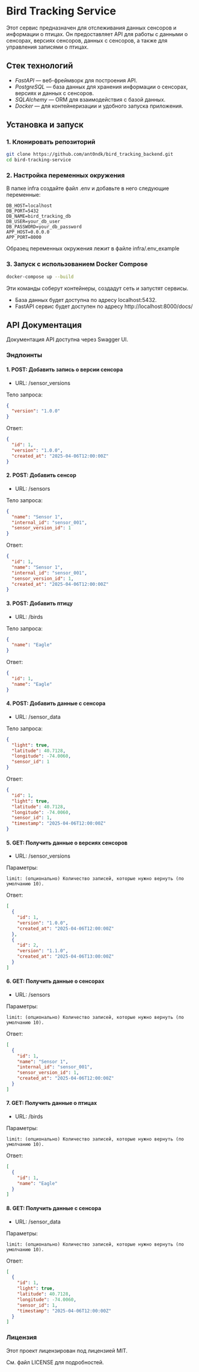 # Bird Tracking Service

Этот сервис предназначен для отслеживания данных сенсоров и информации о птицах. Он предоставляет API для работы с данными о сенсорах, версиях сенсоров, данных с сенсоров, а также для управления записями о птицах.

## Стек технологий

- *FastAPI* — веб-фреймворк для построения API.
- *PostgreSQL* — база данных для хранения информации о сенсорах, версиях и данных с сенсоров.
- *SQLAlchemy* — ORM для взаимодействия с базой данных.
- *Docker* — для контейнеризации и удобного запуска приложения.
  
## Установка и запуск

### 1. Клонировать репозиторий

```bash
git clone https://github.com/ant0ndk/bird_tracking_backend.git
cd bird-tracking-service
```

### 2. Настройка переменных окружения
В папке infra создайте файл .env и добавьте в него следующие переменные:
```
DB_HOST=localhost
DB_PORT=5432
DB_NAME=bird_tracking_db
DB_USER=your_db_user
DB_PASSWORD=your_db_password
APP_HOST=0.0.0.0
APP_PORT=8000
```
Образец переменных окружения лежит в файле infra/.env_example

### 3. Запуск с использованием Docker Compose
```bash
docker-compose up --build
```
Эти команды соберут контейнеры, создадут сеть и запустят сервисы.
- База данных будет доступна по адресу localhost:5432.
- FastAPI сервис будет доступен по адресу http://localhost:8000/docs/



## API Документация
Документация API доступна через Swagger UI.

### Эндпоинты

#### 1. POST: Добавить запись о версии сенсора
* URL: /sensor_versions

Тело запроса:
```json
{
  "version": "1.0.0"
}
```

Ответ:
```json
{
  "id": 1,
  "version": "1.0.0",
  "created_at": "2025-04-06T12:00:00Z"
}
```

#### 2. POST: Добавить сенсор
* URL: /sensors

Тело запроса:

```json
{
  "name": "Sensor 1",
  "internal_id": "sensor_001",
  "sensor_version_id": 1
}
```

Ответ:
```json
{
  "id": 1,
  "name": "Sensor 1",
  "internal_id": "sensor_001",
  "sensor_version_id": 1,
  "created_at": "2025-04-06T12:00:00Z"
}
```
#### 3. POST: Добавить птицу
* URL: /birds

Тело запроса:
```json
{
  "name": "Eagle"
}
```

Ответ:
```json
{
  "id": 1,
  "name": "Eagle"
}
```


#### 4. POST: Добавить данные с сенсора
* URL: /sensor_data

Тело запроса:

```json
{
  "light": true,
  "latitude": 40.7128,
  "longitude": -74.0060,
  "sensor_id": 1
}
```

Ответ:
```json
{
  "id": 1,
  "light": true,
  "latitude": 40.7128,
  "longitude": -74.0060,
  "sensor_id": 1,
  "timestamp": "2025-04-06T12:00:00Z"
}
```
#### 5. GET: Получить данные о версиях сенсоров
* URL: /sensor_versions

Параметры:
```
limit: (опционально) Количество записей, которые нужно вернуть (по умолчанию 10).
```

Ответ:
```json
[
  {
    "id": 1,
    "version": "1.0.0",
    "created_at": "2025-04-06T12:00:00Z"
  },
  {
    "id": 2,
    "version": "1.1.0",
    "created_at": "2025-04-06T13:00:00Z"
  }
]
```
#### 6. GET: Получить данные о сенсорах
* URL: /sensors

Параметры:
```
limit: (опционально) Количество записей, которые нужно вернуть (по умолчанию 10).
```
Ответ:

```json
[
  {
    "id": 1,
    "name": "Sensor 1",
    "internal_id": "sensor_001",
    "sensor_version_id": 1,
    "created_at": "2025-04-06T12:00:00Z"
  }
]
```

#### 7. GET: Получить данные о птицах
* URL: /birds

Параметры:
```
limit: (опционально) Количество записей, которые нужно вернуть (по умолчанию 10).
```

Ответ:
```json
[
  {
    "id": 1,
    "name": "Eagle"
  }
]
```


#### 8. GET: Получить данные с сенсора
* URL: /sensor_data

Параметры:
```
limit: (опционально) Количество записей, которые нужно вернуть (по умолчанию 10).
```

Ответ:
```json
[
  {
    "id": 1,
    "light": true,
    "latitude": 40.7128,
    "longitude": -74.0060,
    "sensor_id": 1,
    "timestamp": "2025-04-06T12:00:00Z"
  }
]
```

### Лицензия
Этот проект лицензирован под лицензией MIT.

См. файл LICENSE для подробностей.